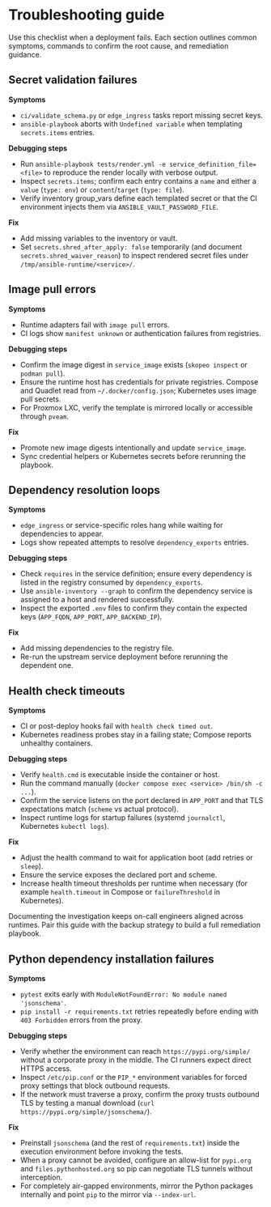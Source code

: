 # Troubleshooting guide

Use this checklist when a deployment fails. Each section outlines common
symptoms, commands to confirm the root cause, and remediation guidance.

## Secret validation failures

**Symptoms**
- `ci/validate_schema.py` or `edge_ingress` tasks report missing secret keys.
- `ansible-playbook` aborts with `Undefined variable` when templating
  `secrets.items` entries.

**Debugging steps**
- Run `ansible-playbook tests/render.yml -e service_definition_file=<file>` to
  reproduce the render locally with verbose output.
- Inspect `secrets.items`; confirm each entry contains a `name` and either a
  `value` (`type: env`) or `content`/`target` (`type: file`).
- Verify inventory group_vars define each templated secret or that the CI
  environment injects them via `ANSIBLE_VAULT_PASSWORD_FILE`.

**Fix**
- Add missing variables to the inventory or vault.
- Set `secrets.shred_after_apply: false` temporarily (and document
  `secrets.shred_waiver_reason`) to inspect rendered secret files under
  `/tmp/ansible-runtime/<service>/`.

## Image pull errors

**Symptoms**
- Runtime adapters fail with `image pull` errors.
- CI logs show `manifest unknown` or authentication failures from registries.

**Debugging steps**
- Confirm the image digest in `service_image` exists (`skopeo inspect` or `podman
  pull`).
- Ensure the runtime host has credentials for private registries. Compose and
  Quadlet read from `~/.docker/config.json`; Kubernetes uses image pull secrets.
- For Proxmox LXC, verify the template is mirrored locally or accessible through
  `pveam`.

**Fix**
- Promote new image digests intentionally and update `service_image`.
- Sync credential helpers or Kubernetes secrets before rerunning the playbook.

## Dependency resolution loops

**Symptoms**
- `edge_ingress` or service-specific roles hang while waiting for dependencies to
  appear.
- Logs show repeated attempts to resolve `dependency_exports` entries.

**Debugging steps**
- Check `requires` in the service definition; ensure every dependency is listed
  in the registry consumed by `dependency_exports`.
- Use `ansible-inventory --graph` to confirm the dependency service is assigned
  to a host and rendered successfully.
- Inspect the exported `.env` files to confirm they contain the expected keys
  (`APP_FQDN`, `APP_PORT`, `APP_BACKEND_IP`).

**Fix**
- Add missing dependencies to the registry file.
- Re-run the upstream service deployment before rerunning the dependent one.

## Health check timeouts

**Symptoms**
- CI or post-deploy hooks fail with `health check timed out`.
- Kubernetes readiness probes stay in a failing state; Compose reports unhealthy
  containers.

**Debugging steps**
- Verify `health.cmd` is executable inside the container or host.
- Run the command manually (`docker compose exec <service> /bin/sh -c ...`).
- Confirm the service listens on the port declared in `APP_PORT` and that TLS
  expectations match (`scheme` vs actual protocol).
- Inspect runtime logs for startup failures (systemd `journalctl`, Kubernetes
  `kubectl logs`).

**Fix**
- Adjust the health command to wait for application boot (add retries or
  `sleep`).
- Ensure the service exposes the declared port and scheme.
- Increase health timeout thresholds per runtime when necessary (for example
  `health.timeout` in Compose or `failureThreshold` in Kubernetes).

Documenting the investigation keeps on-call engineers aligned across runtimes.
Pair this guide with the backup strategy to build a full remediation playbook.

## Python dependency installation failures

**Symptoms**
- `pytest` exits early with `ModuleNotFoundError: No module named 'jsonschema'`.
- `pip install -r requirements.txt` retries repeatedly before ending with
  `403 Forbidden` errors from the proxy.

**Debugging steps**
- Verify whether the environment can reach `https://pypi.org/simple/` without a
  corporate proxy in the middle. The CI runners expect direct HTTPS access.
- Inspect `/etc/pip.conf` or the `PIP_*` environment variables for forced proxy
  settings that block outbound requests.
- If the network must traverse a proxy, confirm the proxy trusts outbound TLS
  by testing a manual download (`curl https://pypi.org/simple/jsonschema/`).

**Fix**
- Preinstall `jsonschema` (and the rest of `requirements.txt`) inside the
  execution environment before invoking the tests.
- When a proxy cannot be avoided, configure an allow-list for `pypi.org` and
  `files.pythonhosted.org` so pip can negotiate TLS tunnels without
  interception.
- For completely air-gapped environments, mirror the Python packages internally
  and point `pip` to the mirror via `--index-url`.
